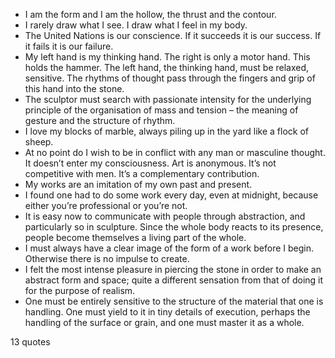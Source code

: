  - I am the form and I am the hollow, the thrust and the contour.
 - I rarely draw what I see. I draw what I feel in my body.
 - The United Nations is our conscience. If it succeeds it is our success. If it fails it is our failure.
 - My left hand is my thinking hand. The right is only a motor hand. This holds the hammer. The left hand, the thinking hand, must be relaxed, sensitive. The rhythms of thought pass through the fingers and grip of this hand into the stone.
 - The sculptor must search with passionate intensity for the underlying principle of the organisation of mass and tension – the meaning of gesture and the structure of rhythm.
 - I love my blocks of marble, always piling up in the yard like a flock of sheep.
 - At no point do I wish to be in conflict with any man or masculine thought. It doesn’t enter my consciousness. Art is anonymous. It’s not competitive with men. It’s a complementary contribution.
 - My works are an imitation of my own past and present.
 - I found one had to do some work every day, even at midnight, because either you’re professional or you’re not.
 - It is easy now to communicate with people through abstraction, and particularly so in sculpture. Since the whole body reacts to its presence, people become themselves a living part of the whole.
 - I must always have a clear image of the form of a work before I begin. Otherwise there is no impulse to create.
 - I felt the most intense pleasure in piercing the stone in order to make an abstract form and space; quite a different sensation from that of doing it for the purpose of realism.
 - One must be entirely sensitive to the structure of the material that one is handling. One must yield to it in tiny details of execution, perhaps the handling of the surface or grain, and one must master it as a whole.

13 quotes